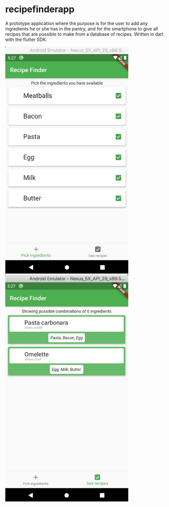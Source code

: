 # recipefinderapp

A prototype application where the purpose is for the user to add any ingredients he or she has in the pantry, and for the smartphone to give all recipes that are possible to make from a database of recipes. Written in dart with the flutter SDK.

<img src="assets/screenshot1.png" width="390">
<img src="assets/screenshot2.png" width="390">
